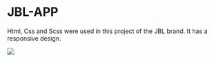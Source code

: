 <h1>JBL-APP</h1>

Html, Css and Scss were used in this project of the JBL brand. 
It has a responsive design.

![](jbl.gif)
